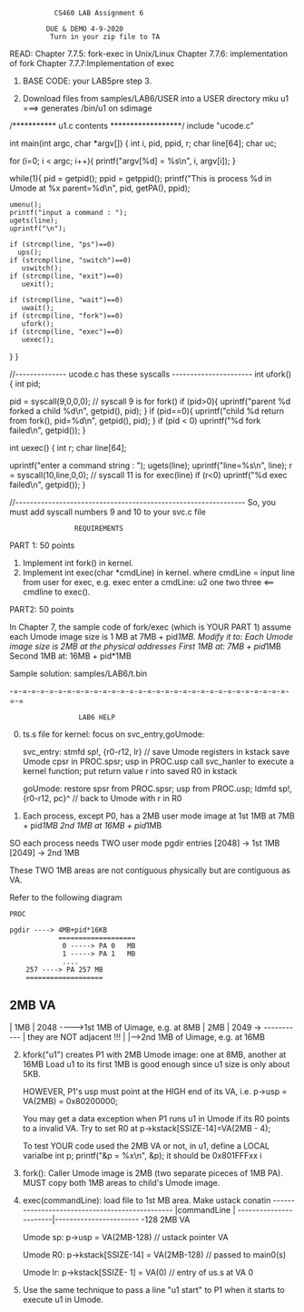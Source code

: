                CS460 LAB Assignment 6

	         DUE & DEMO 4-9-2020
              Turn in your zip file to TA

READ: Chapter 7.7.5: fork-exec in Unix/Linux
      Chapter 7.7.6: implementation of fork
      Chapter 7.7.7:Implementation of exec

1. BASE CODE: your LAB5pre step 3.

2. Download files from samples/LAB6/USER into a USER directory
   mku u1 ===> generates /bin/u1 on sdimage

/*********** u1.c contents ******************/
include "ucode.c"

int main(int argc, char *argv[])
{
  int i, pid, ppid, r;
  char line[64]; char uc;

  for (i=0; i < argc; i++){
    printf("argv[%d] = %s\n", i, argv[i]);
  }

  while(1){
    pid  = getpid();
    ppid = getppid();
    printf("This is process %d in Umode at %x parent=%d\n",
           pid, getPA(), ppid);

    umenu();
    printf("input a command : ");
    ugets(line);
    uprintf("\n");

    if (strcmp(line, "ps")==0)
      ups();
    if (strcmp(line, "switch")==0)
       uswitch();
    if (strcmp(line, "exit")==0)
       uexit();

    if (strcmp(line, "wait")==0)
       uwait();
    if (strcmp(line, "fork")==0)
       ufork();
    if (strcmp(line, "exec")==0)
       uexec();
  }
}


//-------------- ucode.c has these syscalls ----------------------
int ufork()
{
  int pid;

  pid = syscall(9,0,0,0); // syscall 9 is for fork()
  if (pid>0){
    uprintf("parent %d forked a child %d\n", getpid(), pid);
  }
  if (pid==0){
    uprintf("child %d return from fork(), pid=%d\n", getpid(), pid);
  }
  if (pid < 0)
    uprintf("%d fork failed\n", getpid());
}

int uexec()
{
  int r;
  char line[64];

  uprintf("enter a command string : ");
  ugets(line);
  uprintf("line=%s\n", line);
  r = syscall(10,line,0,0); // syscall 11 is for exec(line)
  if (r<0)
     uprintf("%d exec failed\n", getpid());
}

//---------------------------------------------------------------
So, you must add syscall numbers 9 and 10 to your svc.c file


                    REQUIREMENTS

PART 1: 50 points

1. Implement int fork() in kernel.
2. Implement int exec(char *cmdLine) in kernel.
             where cmdLine = input line from user for exec, e.g.
                   exec
                   enter a cmdLine:  u2 one two three  <== cmdline to exec().


PART2: 50 points

In Chapter 7, the sample code of fork/exec (which is YOUR PART 1) assume each 
Umode image size is 1 MB at
                              7MB + pid*1MB.
Modify it to: Each Umode image size is 2MB at the physical addresses
              First  1MB at:  7MB + pid*1MB 
              Second 1MB at: 16MB + pid*1MB


Sample solution: samples/LAB6/t.bin

-=-=-=-=-=-=-=-=-=-=-=-=-=-=-=-=-=-=-=-=-=-=-=-=-=-=-=-=-=-=-=-=-=


                     LAB6 HELP

0. ts.s file for kernel: focus on svc_entry,goUmode:

   svc_entry:
       stmfd sp!, {r0-r12, lr}     // save Umode registers in kstack
       save Umode cpsr in PROC.spsr;
                  usp  in PROC.usp
       call svc_hanler to execute a kernel function;
       put return value r into saved R0 in kstack

   goUmode:
       restore spsr from PROC.spsr;
               usp  from PROC.usp;
       ldmfd sp!, {r0-r12, pc}^   // back to Umode with r in R0
		     
1. Each process, except P0, has a 2MB user mode image at
   1st  1MB at   7MB + pid*1MB
   2nd  1MB at  16MB + pid*1MB

SO each process needs TWO user mode pgdir entries [2048] -> 1st 1MB
                                                  [2049] -> 2nd 1MB

These TWO 1MB areas are not contiguous physically but are contiguous as VA.

Refer to the following diagram

    PROC

    pgdir ----> 4MB+pid*16KB
                ===================
                 0 -----> PA 0   MB         
                 1 -----> PA 1   MB
                 ....
		257 ----> PA 257 MB
		===================  
   2MB VA
 -----------
 |  1MB    |    2048 ---->1st 1MB of Uimage, e.g. at 8MB
 |  2MB    |    2049 ->
 -----------          |   they are NOT adjacent !!!
                      |
	              |-->2nd 1MB of Uimage, e.g. at 16MB

2. kfork("u1") creates P1 with 2MB Umode image: one at 8MB, another at 16MB
   Load u1 to its first 1MB is good enough since u1 size is only about 5KB.

   HOWEVER, P1's usp must point at the HIGH end of its VA, i.e.
            p->usp = VA(2MB) = 0x80200000;

   You may get a data exception when P1 runs u1 in Umode if its R0 points to a
   invalid VA. Try to set R0 at p->kstack[SSIZE-14]=VA(2MB - 4);
			 

   To test YOUR code used the 2MB VA or not, in u1,
      define a LOCAL varialbe
               int p;
	       printf("&p = %x\n", &p);
      it should be 0x801FFFxx
			 			 i
3. fork(): Caller Umode image is 2MB (two separate piceces of 1MB PA).
           MUST copy both 1MB areas to child's Umode image.

  
4. exec(commandLine):
   load file to 1st MB area.
   Make ustack conatin  -----------------------------------------------
                                               |commandLine           |
                        -----------------------|-----------------------	
					     -128                    2MB VA
                                               
   Umode sp:      p->usp = VA(2MB-128)                // ustack pointer VA 

   Umode R0:      p->kstack[SSIZE-14] = VA(2MB-128)   // passed to main0(s)

   Umode lr:      p->kstack[SSIZE- 1] = VA(0)         // entry of us.s at VA 0


5. Use the same technique to pass a line "u1 start" to P1 when it starts to
   execute u1 in Umode.
